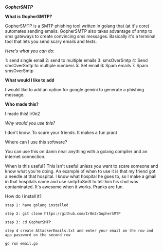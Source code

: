 ***GopherSMTP***

**What is GopherSMTP?**

GopherSMTP is a SMTP phishing tool written in golang that (at it's core) automates sending emails. GopherSMTP also takes advantage of smtp to sms gateways to create convincing sms messages.
Basically it's a terminal tool that lets you send scary emails and texts. 

*Here's what you can do:*

1: send single email
2: send to multiple emails 
3: smsOverSmtp
4: Send smsOverSmtp to multiple numbers
5: Set email
6: Spam emails
7. Spam smsOverSmtp

**What would I like to add**

I would like to add an option for google gemini to generate a phishing message.

**Who made this?**

I made this! Ir0n2

*Why would you use this?*

I don't know. To scare your friends. It makes a fun prant

Where can I use this software?

You can use this on damn near anything with a golang compiler and an internet connection.

When is this useful?
This isn't useful unless you want to scare someone and know what you're doing. An example of when to use it is that my friend got a needle at that hospital. 
I know what hospital he goes to, so I make a gmail in that hospitals name and use smtpToSmS to tell him his shot was contaminated. It's awesome when it works.
Pranks are fun.

How do I install it?

`step 1: have golang installed`

`step 2: git clone https://github.com/Ir0n2/GopherSMTP`

`step 3: cd GopherSMTP`

`step 4 create AttackerEmails.txt and enter your email on the row and app password on the second row`

`go run email.go`

